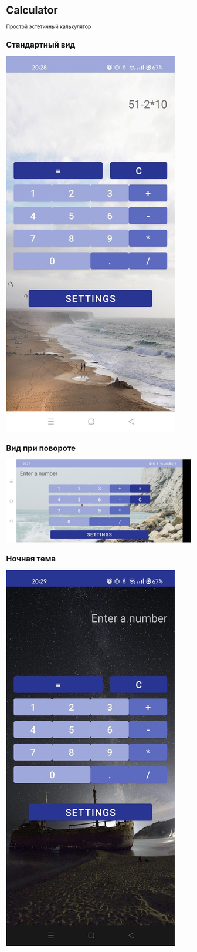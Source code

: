 # Calculator

Простой эстетичный калькулятор

## Стандартный вид
![Стандартный вид](https://github.com/mazi-k/A_Calculator/blob/master/screen1.jpg)

## Вид при повороте
![Вид при повороте](https://github.com/mazi-k/A_Calculator/blob/master/screen2.jpg)

## Ночная тема
![Ночная тема](https://github.com/mazi-k/A_Calculator/blob/master/screen3.jpg)
